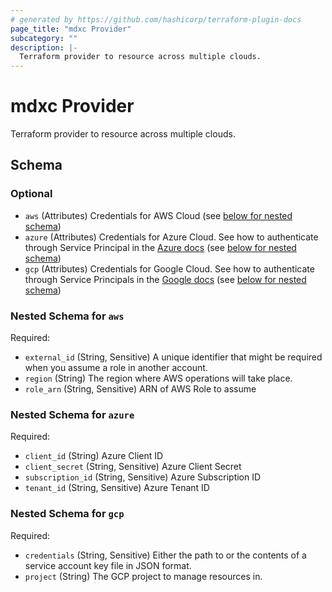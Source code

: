 ```yaml
---
# generated by https://github.com/hashicorp/terraform-plugin-docs
page_title: "mdxc Provider"
subcategory: ""
description: |-
  Terraform provider to resource across multiple clouds.
---
```


# mdxc Provider

Terraform provider to resource across multiple clouds.



<!-- schema generated by tfplugindocs -->
## Schema

### Optional

- `aws` (Attributes) Credentials for AWS Cloud (see [below for nested schema](#nestedatt--aws))
- `azure` (Attributes) Credentials for Azure Cloud. See how to authenticate through Service Principal in the [Azure docs](https://registry.terraform.io/providers/hashicorp/azurerm/latest/docs/guides/service_principal_client_secret#creating-a-service-principal) (see [below for nested schema](#nestedatt--azure))
- `gcp` (Attributes) Credentials for Google Cloud. See how to authenticate through Service Principals in the [Google docs](https://cloud.google.com/compute/docs/authentication) (see [below for nested schema](#nestedatt--gcp))

<a id="nestedatt--aws"></a>
### Nested Schema for `aws`

Required:

- `external_id` (String, Sensitive) A unique identifier that might be required when you assume a role in another account.
- `region` (String) The region where AWS operations will take place.
- `role_arn` (String, Sensitive) ARN of AWS Role to assume


<a id="nestedatt--azure"></a>
### Nested Schema for `azure`

Required:

- `client_id` (String) Azure Client ID
- `client_secret` (String, Sensitive) Azure Client Secret
- `subscription_id` (String, Sensitive) Azure Subscription ID
- `tenant_id` (String, Sensitive) Azure Tenant ID


<a id="nestedatt--gcp"></a>
### Nested Schema for `gcp`

Required:

- `credentials` (String, Sensitive) Either the path to or the contents of a service account key file in JSON format.
- `project` (String) The GCP project to manage resources in.
